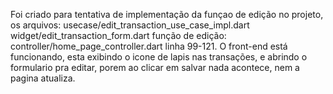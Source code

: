 Foi criado para tentativa de implementação da funçao de edição no projeto, os arquivos:
usecase/edit_transaction_use_case_impl.dart
widget/edit_transaction_form.dart
função de edição:
controller/home_page_controller.dart
linha 99-121.
O front-end está funcionando, esta exibindo o icone de lapis nas transações, e abrindo o formulario pra editar,
porem ao clicar em salvar nada acontece, nem a pagina atualiza.
